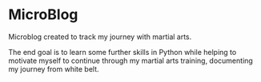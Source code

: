 # MicroBlog
Microblog created to track my journey with martial arts. 

The end goal is to learn some further skills in Python while helping to motivate myself to continue through my martial arts training, documenting my journey from white belt. 
